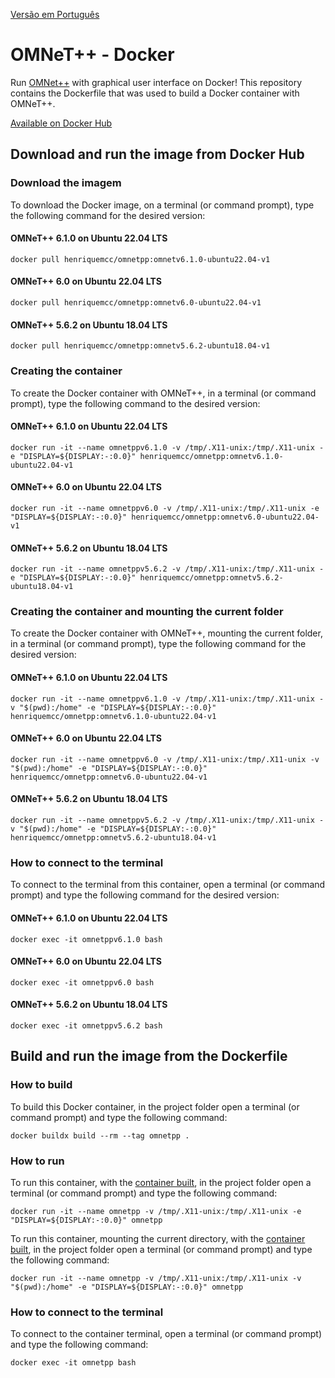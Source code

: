 [Versão em Português](README.md)

# OMNeT++ - Docker

Run [OMNet++](https://omnetpp.org) with graphical user interface on Docker! This repository contains the Dockerfile that was used to build a Docker container with OMNeT++.

[Available on Docker Hub](https://hub.docker.com/r/henriquemcc/omnetpp)

## Download and run the image from Docker Hub

### Download the imagem

To download the Docker image, on a terminal (or command prompt), type the following command for the desired version:

#### OMNeT++ 6.1.0 on Ubuntu 22.04 LTS

```
docker pull henriquemcc/omnetpp:omnetv6.1.0-ubuntu22.04-v1
```

#### OMNeT++ 6.0 on Ubuntu 22.04 LTS

```
docker pull henriquemcc/omnetpp:omnetv6.0-ubuntu22.04-v1
```

#### OMNeT++ 5.6.2 on Ubuntu 18.04 LTS

```
docker pull henriquemcc/omnetpp:omnetv5.6.2-ubuntu18.04-v1
```

### Creating the container

To create the Docker container with OMNeT++, in a terminal (or command prompt), type the following command to the desired version:

#### OMNeT++ 6.1.0 on Ubuntu 22.04 LTS

```
docker run -it --name omnetppv6.1.0 -v /tmp/.X11-unix:/tmp/.X11-unix -e "DISPLAY=${DISPLAY:-:0.0}" henriquemcc/omnetpp:omnetv6.1.0-ubuntu22.04-v1
```

#### OMNeT++ 6.0 on Ubuntu 22.04 LTS

```
docker run -it --name omnetppv6.0 -v /tmp/.X11-unix:/tmp/.X11-unix -e "DISPLAY=${DISPLAY:-:0.0}" henriquemcc/omnetpp:omnetv6.0-ubuntu22.04-v1
```

#### OMNeT++ 5.6.2 on Ubuntu 18.04 LTS

```
docker run -it --name omnetppv5.6.2 -v /tmp/.X11-unix:/tmp/.X11-unix -e "DISPLAY=${DISPLAY:-:0.0}" henriquemcc/omnetpp:omnetv5.6.2-ubuntu18.04-v1
```

### Creating the container and mounting the current folder

To create the Docker container with OMNeT++, mounting the current folder, in a terminal (or command prompt), type the following command for the desired version:

#### OMNeT++ 6.1.0 on Ubuntu 22.04 LTS

```
docker run -it --name omnetppv6.1.0 -v /tmp/.X11-unix:/tmp/.X11-unix -v "$(pwd):/home" -e "DISPLAY=${DISPLAY:-:0.0}" henriquemcc/omnetpp:omnetv6.1.0-ubuntu22.04-v1
```

#### OMNeT++ 6.0 on Ubuntu 22.04 LTS

```
docker run -it --name omnetppv6.0 -v /tmp/.X11-unix:/tmp/.X11-unix -v "$(pwd):/home" -e "DISPLAY=${DISPLAY:-:0.0}" henriquemcc/omnetpp:omnetv6.0-ubuntu22.04-v1
```

#### OMNeT++ 5.6.2 on Ubuntu 18.04 LTS

```
docker run -it --name omnetppv5.6.2 -v /tmp/.X11-unix:/tmp/.X11-unix -v "$(pwd):/home" -e "DISPLAY=${DISPLAY:-:0.0}" henriquemcc/omnetpp:omnetv5.6.2-ubuntu18.04-v1
```

### How to connect to the terminal

To connect to the terminal from this container, open a terminal (or command prompt) and type the following command for the desired version:

#### OMNeT++ 6.1.0 on Ubuntu 22.04 LTS

```
docker exec -it omnetppv6.1.0 bash
```

#### OMNeT++ 6.0 on Ubuntu 22.04 LTS

```
docker exec -it omnetppv6.0 bash
```

#### OMNeT++ 5.6.2 on Ubuntu 18.04 LTS

```
docker exec -it omnetppv5.6.2 bash
```

## Build and run the image from the Dockerfile

### How to build

To build this Docker container, in the project folder open a terminal (or command prompt) and type the following command:

```
docker buildx build --rm --tag omnetpp .
```

### How to run

To run this container, with the [container built](#how-to-build), in the project folder open a terminal (or command prompt) and type the following command:

```
docker run -it --name omnetpp -v /tmp/.X11-unix:/tmp/.X11-unix -e "DISPLAY=${DISPLAY:-:0.0}" omnetpp
```

To run this container, mounting the current directory, with the [container built](#how-to-build), in the project folder open a terminal (or command prompt) and type the following command:

```
docker run -it --name omnetpp -v /tmp/.X11-unix:/tmp/.X11-unix -v "$(pwd):/home" -e "DISPLAY=${DISPLAY:-:0.0}" omnetpp
```

### How to connect to the terminal

To connect to the container terminal, open a terminal (or command prompt) and type the following command:

```
docker exec -it omnetpp bash
```
